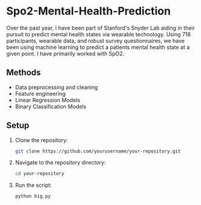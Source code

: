 # Spo2-Mental-Health-Prediction
Over the past year, I have been part of Stanford's Snyder Lab aiding in their pursuit to predict mental health states via wearable technology. Using 718 participants, wearable data, and robust survey questionnaires, we have been using machine learning to predict a patients mental health state at a given point. I have primarily worked with SpO2.
## Methods
- Data preprocessing and cleaning
- Feature engineering 
- Linear Regression Models
- Binary Classification Models
## Setup
1. Clone the repository:
    ```sh
    git clone https://github.com/yourusername/your-repository.git
    ```
2. Navigate to the repository directory:
    ```sh
    cd your-repository
    ```
3. Run the script:
    ```sh
    python big.py
    ```
